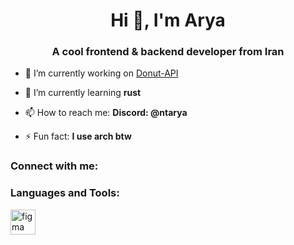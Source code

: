 <h1 align="center">Hi 👋, I'm Arya</h1>
<h3 align="center">A cool frontend & backend developer from Iran</h3>

- 🔭 I’m currently working on [Donut-API](SOON)

- 🌱 I’m currently learning **rust**

- 📫 How to reach me: **Discord: @ntarya**

- ⚡ Fun fact: **I use arch btw**

<h3 align="left">Connect with me:</h3>
<p align="left">
</p>

<h3 align="left">Languages and Tools:</h3>
<p align="left"> <a href="https://www.figma.com/" target="_blank" rel="noreferrer"> <img src="https://www.vectorlogo.zone/logos/figma/figma-icon.svg" alt="figma" width="40" height="40"/> </a> </p>
